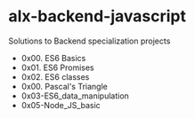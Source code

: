 # alx-backend-javascript
Solutions to Backend specialization projects



* 0x00. ES6 Basics
* 0x01. ES6 Promises
* 0x02. ES6 classes
* 0x00. Pascal's Triangle
* 0x03-ES6_data_manipulation
* 0x05-Node_JS_basic 
